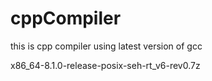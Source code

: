 # cppCompiler
this is cpp compiler using latest version of gcc

x86_64-8.1.0-release-posix-seh-rt_v6-rev0.7z

